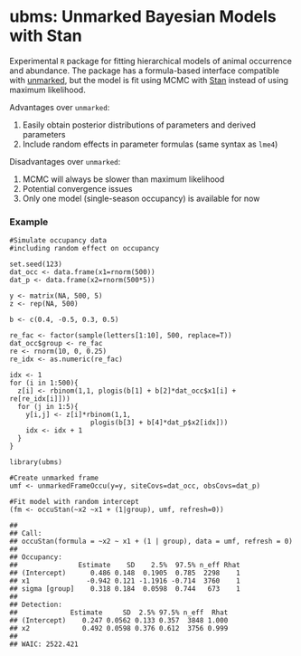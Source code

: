ubms: Unmarked Bayesian Models with Stan
========================================

Experimental `R` package for fitting hierarchical models of animal
occurrence and abundance. The package has a formula-based interface
compatible with
[unmarked](https://cran.r-project.org/web/packages/unmarked/index.html),
but the model is fit using MCMC with [Stan](https://mc-stan.org/)
instead of using maximum likelihood.

Advantages over `unmarked`:

1.  Easily obtain posterior distributions of parameters and derived
    parameters
2.  Include random effects in parameter formulas (same syntax as `lme4`)

Disadvantages over `unmarked`:

1.  MCMC will always be slower than maximum likelihood
2.  Potential convergence issues
3.  Only one model (single-season occupancy) is available for now

### Example

    #Simulate occupancy data
    #including random effect on occupancy

    set.seed(123)
    dat_occ <- data.frame(x1=rnorm(500))
    dat_p <- data.frame(x2=rnorm(500*5))

    y <- matrix(NA, 500, 5)
    z <- rep(NA, 500)

    b <- c(0.4, -0.5, 0.3, 0.5)

    re_fac <- factor(sample(letters[1:10], 500, replace=T))
    dat_occ$group <- re_fac
    re <- rnorm(10, 0, 0.25)
    re_idx <- as.numeric(re_fac)

    idx <- 1
    for (i in 1:500){
      z[i] <- rbinom(1,1, plogis(b[1] + b[2]*dat_occ$x1[i] + re[re_idx[i]]))
      for (j in 1:5){
        y[i,j] <- z[i]*rbinom(1,1, 
                        plogis(b[3] + b[4]*dat_p$x2[idx]))
        idx <- idx + 1
      }
    }

    library(ubms)

    #Create unmarked frame
    umf <- unmarkedFrameOccu(y=y, siteCovs=dat_occ, obsCovs=dat_p)

    #Fit model with random intercept
    (fm <- occuStan(~x2 ~x1 + (1|group), umf, refresh=0))

    ## 
    ## Call:
    ## occuStan(formula = ~x2 ~ x1 + (1 | group), data = umf, refresh = 0)
    ## 
    ## Occupancy:
    ##               Estimate    SD    2.5%  97.5% n_eff Rhat
    ## (Intercept)      0.486 0.148  0.1905  0.785  2298    1
    ## x1              -0.942 0.121 -1.1916 -0.714  3760    1
    ## sigma [group]    0.318 0.184  0.0598  0.744   673    1
    ## 
    ## Detection:
    ##             Estimate     SD  2.5% 97.5% n_eff  Rhat
    ## (Intercept)    0.247 0.0562 0.133 0.357  3848 1.000
    ## x2             0.492 0.0598 0.376 0.612  3756 0.999
    ## 
    ## WAIC: 2522.421
